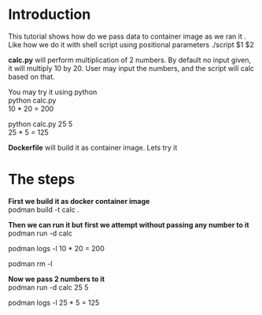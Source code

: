 # Introduction
This tutorial shows how do we pass data to container image as we ran it . Like how we do it with shell script using positional parameters
./script $1 $2

<b>calc.py</b>  will perform multiplication of 2 numbers. By default no input given, it will multiply 10 by 20. 
User may input the numbers, and the script will calc based on that.

You may try it using python<br>
python calc.py <br>
10 * 20 = 200

python calc.py 25 5 <br>
25 * 5 = 125

<b>Dockerfile</b> will build it as container image. Lets try  it

# The steps 
<b> First we build it as docker container image </b><br>
podman build -t calc .

<b> Then we can run it but first we attempt without passing any number to it</b><br>
podman run -d calc

podman logs -l
10 * 20 = 200

podman rm -l

<b> Now we pass 2 numbers to it </b><br>
podman run -d calc 25 5

podman logs -l
25 * 5 = 125

